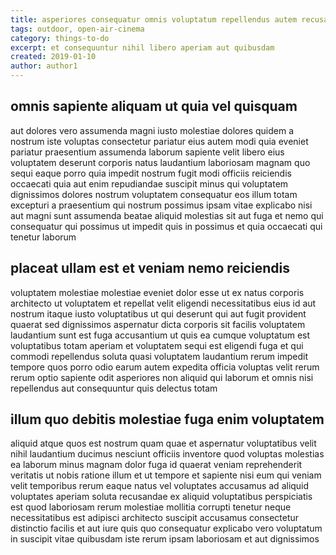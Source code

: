 ```yaml
---
title: asperiores consequatur omnis voluptatum repellendus autem recusandae article 912
tags: outdoor, open-air-cinema
category: things-to-do
excerpt: et consequuntur nihil libero aperiam aut quibusdam
created: 2019-01-10
author: author1
---
```


## omnis sapiente aliquam ut quia vel quisquam

aut dolores vero assumenda magni iusto molestiae dolores quidem a nostrum iste voluptas consectetur pariatur eius autem modi quia eveniet pariatur praesentium assumenda laborum sapiente velit libero eius voluptatem deserunt corporis natus laudantium laboriosam magnam quo sequi eaque porro quia impedit nostrum fugit modi officiis reiciendis occaecati quia aut enim repudiandae suscipit minus qui voluptatem dignissimos dolores nostrum voluptatem consequatur eos illum totam excepturi a praesentium qui nostrum possimus ipsam vitae explicabo nisi aut magni sunt assumenda beatae aliquid molestias sit aut fuga et nemo qui consequatur qui possimus ut impedit quis in possimus et quia occaecati qui tenetur laborum

## placeat ullam est et veniam nemo reiciendis

voluptatem molestiae molestiae eveniet dolor esse ut ex natus corporis architecto ut voluptatem et repellat velit eligendi necessitatibus eius id aut nostrum itaque iusto voluptatibus ut qui deserunt qui aut fugit provident quaerat sed dignissimos aspernatur dicta corporis sit facilis voluptatem laudantium sunt est fuga accusantium ut quis ea cumque voluptatum est voluptatibus totam aperiam et voluptatem sequi est eligendi fuga et qui commodi repellendus soluta quasi voluptatem laudantium rerum impedit tempore quos porro odio earum autem expedita officia voluptas velit rerum rerum optio sapiente odit asperiores non aliquid qui laborum et omnis nisi repellendus aut consequuntur quis delectus totam

## illum quo debitis molestiae fuga enim voluptatem

aliquid atque quos est nostrum quam quae et aspernatur voluptatibus velit nihil laudantium ducimus nesciunt officiis inventore quod voluptas molestias ea laborum minus magnam dolor fuga id quaerat veniam reprehenderit veritatis ut nobis ratione illum et ut tempore et sapiente nisi eum qui veniam velit temporibus rerum eaque natus vel voluptates accusamus ad aliquid voluptates aperiam soluta recusandae ex aliquid voluptatibus perspiciatis est quod laboriosam rerum molestiae mollitia corrupti tenetur neque necessitatibus est adipisci architecto suscipit accusamus consectetur distinctio facilis et aut iure quis quo consequatur explicabo vero voluptatum in suscipit vitae quibusdam iste rerum ipsam laboriosam et aut dignissimos
